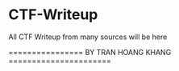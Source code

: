 # CTF-Writeup
All CTF Writeup from many sources will be here 

================ BY TRAN HOANG KHANG ======================


